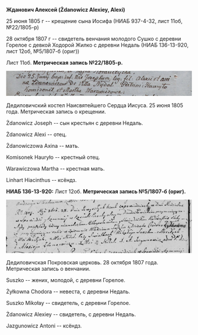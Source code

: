 **Жданович Алексей (Żdanowicz Alexiey, Alexi)**

25 июня 1805 г -- крещение сына Иосифа (НИАБ 937-4-32, лист 11об,
№22/1805-р)

28 октября 1807 г -- свидетель венчания молодого Сушко с деревни Горелое
с девкой Ходорой Жилко с деревни Недаль (НИАБ 136-13-920, лист 12об,
№5/1807-б (ориг))

Лист 11об. **Метрическая запись №22/1805-р.**

![](./media/53e9fe3de6f235803c85553cfd730fc45edf2311.png)

Дедиловичский костел Наисвятейшего Сердца Иисуса. 25 июня 1805 года.
Метрическая запись о крещении.

Żdanowicz Joseph -- сын крестьян с деревни Недаль.

Żdanowicz Alexi -- отец.

Żdanowiczowa Axina -- мать.

Komisonek Hauryło -- крестный отец.

Warawiczowa Martha -- крестная мать.

Linhart Hiacinthus -- ксёндз.

**НИАБ 136-13-920:** Лист 12об. **Метрическая запись №5/1807-б (ориг).**

![](./media/f54269a5f1e417ca6cfc6f491ca0bcec68fd69d8.png)

Дедиловичская Покровская церковь. 28 октября 1807 года. Метрическая
запись о венчании.

Suszko -- жених, молодой, с деревни Горелое.

Żyłkowna Chodora -- невеста, с деревни Недаль.

Suszko Mikołay -- свидетель, с деревни Горелое.

Żdanowicz Alexiey -- свидетель, с деревни Недаль.

Jazgunowicz Antoni -- ксёндз.
